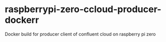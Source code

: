 # raspberrypi-zero-ccloud-producer-dockerr
Docker build for producer client of confluent cloud on raspberry pi zero
